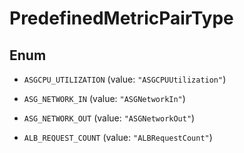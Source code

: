 

# PredefinedMetricPairType

## Enum


* `ASGCPU_UTILIZATION` (value: `"ASGCPUUtilization"`)

* `ASG_NETWORK_IN` (value: `"ASGNetworkIn"`)

* `ASG_NETWORK_OUT` (value: `"ASGNetworkOut"`)

* `ALB_REQUEST_COUNT` (value: `"ALBRequestCount"`)



